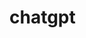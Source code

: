 <!-- generated by markdown-notes-tree -->

# chatgpt

<!-- optional markdown-notes-tree directory description starts here -->

<!-- optional markdown-notes-tree directory description ends here -->


